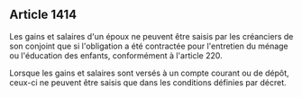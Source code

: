Article 1414
----
Les gains et salaires d'un époux ne peuvent être saisis par les créanciers de
son conjoint que si l'obligation a été contractée pour l'entretien du ménage ou
l'éducation des enfants, conformément à l'article 220.

Lorsque les gains et salaires sont versés à un compte courant ou de dépôt,
ceux-ci ne peuvent être saisis que dans les conditions définies par décret.
